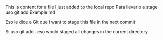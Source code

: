 This is content for a file I just added to the local repo 
Para llevarlo a stage uso git add Example.md

Eso le dice a Git que i want to stage this file in the next commit

Si uso git add . eso would staged all changes in the current directory
